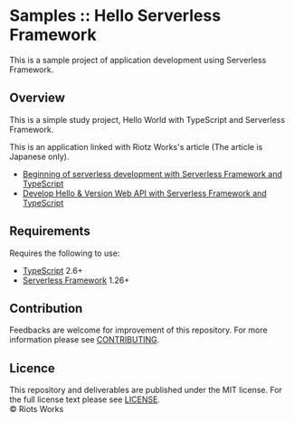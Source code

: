 # Samples :: Hello Serverless Framework

This is a sample project of application development using Serverless Framework.


## Overview
This is a simple study project, Hello World with TypeScript and Serverless Framework.  

This is an application linked with Riotz Works's article (The article is Japanese only).  
- [Beginning of serverless development with Serverless Framework and TypeScript](http://riotz.works/articles/2018/02/01/beginning-serverless-dev-with-serverless-framework-and-typescript/)
- [Develop Hello & Version Web API with Serverless Framework and TypeScript](http://riotz.works/articles/2018/02/03/develop-hello-and-version-web-api-with-serverless-framework-and-typescript/)


## Requirements
Requires the following to use:
- [TypeScript](https://www.typescriptlang.org/) 2.6+
- [Serverless Framework](https://palantir.github.io/tslint/) 1.26+


## Contribution
Feedbacks are welcome for improvement of this repository. For more information please see [CONTRIBUTING](/.github/CONTRIBUTING.md).  


## Licence
This repository and deliverables are published under the MIT license. For the full license text please see [LICENSE](/LICENSE).  
© Riots Works  
